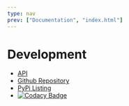 ```yaml
---
type: nav
prev: ["Documentation", "index.html"]
---
```


# Development

  - [API](api/supermark/index.html)
  - [Github Repository](https://github.com/falkr/supermark)
  - [PyPi Listing](https://pypi.org/project/supermark/)
  - [![Codacy Badge](https://api.codacy.com/project/badge/Grade/fd3d2a790647466692ce54258a798273)](https://www.codacy.com/app/falkr/supermark?utm_source=github.com&amp;utm_medium=referral&amp;utm_content=falkr/supermark&amp;utm_campaign=Badge_Grade)